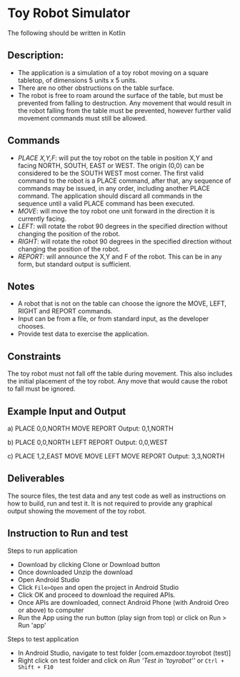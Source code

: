 # Toy Robot Simulator
The following should be written in Kotlin

## Description:
- The application is a simulation of a toy robot moving on a square tabletop, of dimensions 5 units x 5 units.  
- There are no other obstructions on the table surface.  
- The robot is free to roam around the surface of the table, but must be prevented from falling to destruction. Any movement
that would result in the robot falling from the table must be prevented, however further valid movement commands must still
be allowed.  

## Commands
- *PLACE X,Y,F*: will put the toy robot on the table in position X,Y and facing NORTH, SOUTH, EAST or WEST. The origin (0,0) can be considered to be the SOUTH WEST most corner. The first valid command to the robot is a PLACE command, after that, any sequence of commands may be issued, in any order, including another PLACE command. The application should discard all commands in the sequence until a valid PLACE command has been executed.
- *MOVE*: will move the toy robot one unit forward in the direction it is currently facing.
- *LEFT*: will rotate the robot 90 degrees in the specified direction without changing the position of the robot.
- *RIGHT*: will rotate the robot 90 degrees in the specified direction without changing the position of the robot.
- *REPORT*: will announce the X,Y and F of the robot. This can be in any form, but standard output is sufficient.

## Notes
- A robot that is not on the table can choose the ignore the MOVE, LEFT, RIGHT and REPORT commands.  
- Input can be from a file, or from standard input, as the developer chooses.  
- Provide test data to exercise the application.  


## Constraints

The toy robot must not fall off the table during movement. This also includes the initial placement of the toy robot.
Any move that would cause the robot to fall must be ignored.

## Example Input and Output

a)
PLACE 0,0,NORTH
MOVE
REPORT
Output: 0,1,NORTH

b)
PLACE 0,0,NORTH
LEFT
REPORT
Output: 0,0,WEST

c)
PLACE 1,2,EAST
MOVE
MOVE
LEFT
MOVE
REPORT
Output: 3,3,NORTH


## Deliverables
The source files, the test data and any test code as well as instructions on how to build, run and test it.
It is not required to provide any graphical output showing the movement of the toy robot.

## Instruction to Run and test
Steps to run application

- Download by clicking Clone or Download button
- Once downloaded Unzip the download
- Open Android Studio
- Click `File>Open` and open the project in Android Studio
- Click OK and proceed to download the required APIs.
- Once APIs are downloaded, connect Android Phone (with Android Oreo or above) to computer
- Run the App using the run button (play sign from top) or click on Run > Run 'app'

Steps to test application

- In Android Studio, navigate to test folder [com.emazdoor.toyrobot (test)]
- Right click on test folder and click on *Run 'Test in 'toyrobot''* or `Ctrl + Shift + F10`
